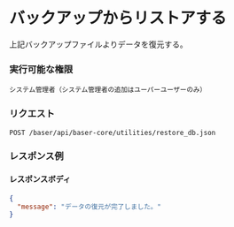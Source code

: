 # バックアップからリストアする

上記バックアップファイルよりデータを復元する。

### 実行可能な権限
```
システム管理者（システム管理者の追加はユーパーユーザーのみ）
```

### リクエスト
```
POST /baser/api/baser-core/utilities/restore_db.json
```

### レスポンス例
#### レスポンスボディ
```json
{
  "message": "データの復元が完了しました。"
}

```
